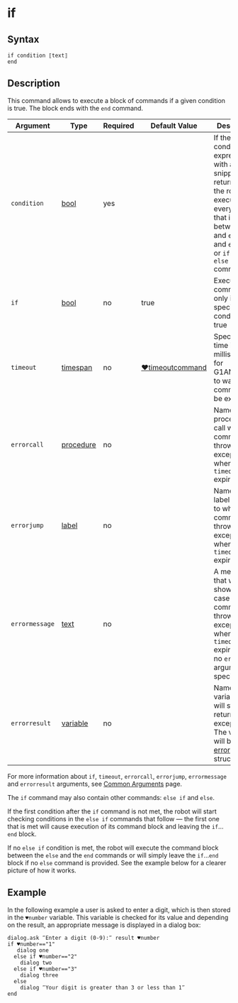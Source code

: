 # if

## Syntax

```G1ANT
if condition ⟦text⟧
end
```

## Description

This command allows to execute a block of commands if a given condition is true. The block ends with the `end` command.

| Argument | Type | Required | Default Value | Description |
| -------- | ---- | -------- | ------------- | ----------- |
|`condition`| [bool](G1ANT.Language/G1ANT.Language/Structures/BooleanStructure.md) | yes |  | If the condition expressed with a C# snippet returns true, the robot will execute everything that is between `if` and `end`, or `if` and `else if`, or `if` and `else` commands |
| `if`           | [bool](G1ANT.Language/G1ANT.Language/Structures/BooleanStructure.md) | no       | true                                                        | Executes the command only if a specified condition is true   |
| `timeout`      | [timespan](G1ANT.Language/G1ANT.Language/Structures/TimeSpanStructure.md) | no       | [♥timeoutcommand](G1ANT.Manual/appendices/common-arguments.md) | Specifies time in milliseconds for G1ANT.Robot to wait for the command to be executed |
| `errorcall`    | [procedure](G1ANT.Language/G1ANT.Language/Structures/ProcedureStructure.md) | no       |                                                             | Name of a procedure to call when the command throws an exception or when a given `timeout` expires |
| `errorjump`    | [label](G1ANT.Language/G1ANT.Language/Structures/LabelStructure.md) | no       |                                                             | Name of the label to jump to when the command throws an exception or when a given `timeout` expires |
| `errormessage` | [text](G1ANT.Language/G1ANT.Language/Structures/TextStructure.md) | no       |                                                             | A message that will be shown in case the command throws an exception or when a given `timeout` expires, and no `errorjump` argument is specified |
| `errorresult`  | [variable](G1ANT.Language/G1ANT.Language/Structures/VariableStructure.md) | no       |                                                             | Name of a variable that will store the returned exception. The variable will be of [error](G1ANT.Language/G1ANT.Language/Structures/ErrorStructure.md) structure  |

For more information about `if`, `timeout`, `errorcall`, `errorjump`, `errormessage` and `errorresult` arguments, see [Common Arguments](G1ANT.Manual/appendices/common-arguments.md) page.

The `if` command may also contain other commands: `else if` and `else`.

If the first condition after the `if` command is not met, the robot will start checking conditions in the `else if` commands that follow — the first one that is met will cause execution of its command block and leaving the `if`…`end` block.

If no `else if` condition is met, the robot will execute the command block between the `else` and the `end` commands or will simply leave the `if`…`end` block if no `else` command is provided. See the example below for a clearer picture of how it works.

## Example

In the following example a user is asked to enter a digit, which is then stored in the `♥number` variable. This variable is checked for its value and depending on the result, an appropriate message is displayed in a dialog box:

```G1ANT
dialog.ask ‴Enter a digit (0-9):‴ result ♥number
if ♥number=="1"
   dialog one
  else if ♥number=="2"
    dialog two
  else if ♥number=="3"
    dialog three
  else
    dialog ‴Your digit is greater than 3 or less than 1‴
end
```
